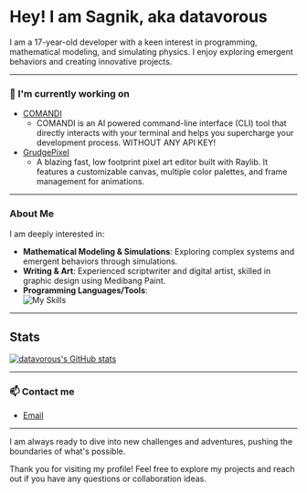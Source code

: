 # Hey! I am Sagnik, aka datavorous

I am a 17-year-old developer with a keen interest in programming, mathematical modeling, and simulating physics. I enjoy exploring emergent behaviors and creating innovative projects.

---

### 🔭 I'm currently working on

- [COMANDI](https://github.com/datavorous/comandi)
  - COMANDI is an AI powered command-line interface (CLI) tool that directly interacts with your terminal and helps you supercharge your development process. WITHOUT ANY API KEY! 
- [GrudgePixel](https://github.com/datavorous/GrudgePixel)
  - A blazing fast, low footprint pixel art editor built with Raylib. It features a customizable canvas, multiple color palettes, and frame management for animations.

---

### About Me

I am deeply interested in:

- **Mathematical Modeling & Simulations**: Exploring complex systems and emergent behaviors through simulations.
- **Writing & Art**: Experienced scriptwriter and digital artist, skilled in graphic design using Medibang Paint.
- **Programming Languages/Tools**:<br>
  ![My Skills](https://skillicons.dev/icons?i=arduino,c,python,flask,latex,godot)

---

## Stats

[![datavorous's GitHub stats](https://github-readme-stats.vercel.app/api?username=datavorous&show_icons=true&theme=dark)](https://github.com/datavorous)

---

### 📫 Contact me

- [Email](river.shallow631@passinbox.com)

---

I am always ready to dive into new challenges and adventures, pushing the boundaries of what's possible.

Thank you for visiting my profile! Feel free to explore my projects and reach out if you have any questions or collaboration ideas.
